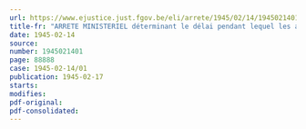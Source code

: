 ```yaml
---
url: https://www.ejustice.just.fgov.be/eli/arrete/1945/02/14/1945021401/justel
title-fr: "ARRETE MINISTERIEL déterminant le délai pendant lequel les autorités communales compétentes peuvent échanger les bordereaux sur lesquels sont apposés les timbres utilisés contre des autorisations d'approvisionnement A en matière de viande"
date: 1945-02-14
source:
number: 1945021401
page: 88888
case: 1945-02-14/01
publication: 1945-02-17
starts:
modifies:
pdf-original:
pdf-consolidated:
---
```


